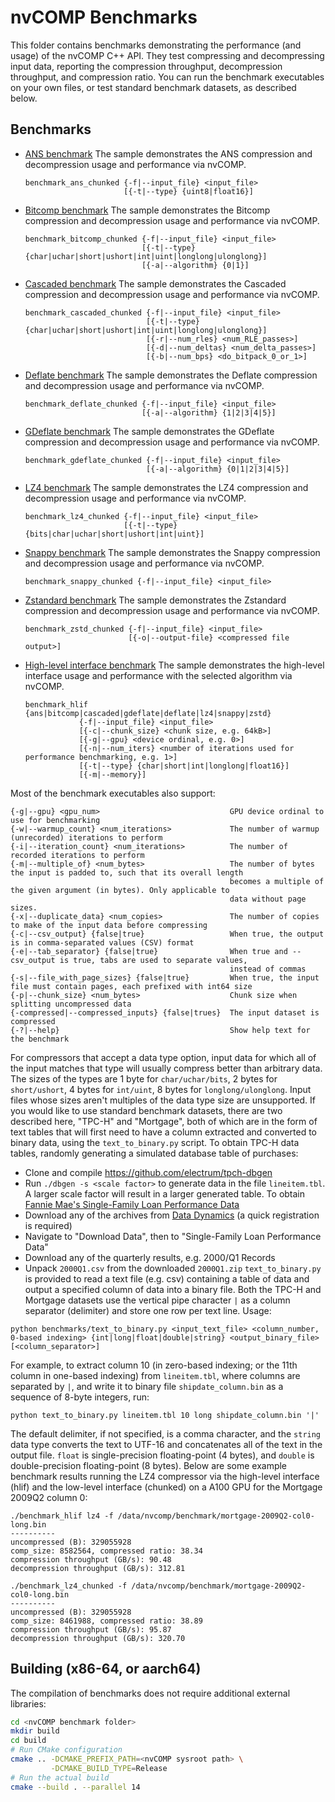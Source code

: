 # nvCOMP Benchmarks
This folder contains benchmarks demonstrating the performance (and usage) of the nvCOMP C++ API. They test compressing and decompressing input data, reporting the compression throughput, decompression throughput, and compression ratio. You can run the benchmark executables on your own files, or test standard benchmark datasets, as described below.
## Benchmarks
* [ANS benchmark](benchmark_ans_chunked.cu)
    The sample demonstrates the ANS compression and decompression usage and performance via nvCOMP.
    ```
    benchmark_ans_chunked {-f|--input_file} <input_file>
                          [{-t|--type} {uint8|float16}]
    ```
* [Bitcomp benchmark](benchmark_bitcomp_chunked.cu)
    The sample demonstrates the Bitcomp compression and decompression usage and performance via nvCOMP.
    ```
    benchmark_bitcomp_chunked {-f|--input_file} <input_file>
                              [{-t|--type} {char|uchar|short|ushort|int|uint|longlong|ulonglong}]
                              [{-a|--algorithm} {0|1}]
    ```
* [Cascaded benchmark](benchmark_cascaded_chunked.cu)
    The sample demonstrates the Cascaded compression and decompression usage and performance via nvCOMP.
    ```
    benchmark_cascaded_chunked {-f|--input_file} <input_file>
                               [{-t|--type} {char|uchar|short|ushort|int|uint|longlong|ulonglong}]
                               [{-r|--num_rles} <num_RLE_passes>]
                               [{-d|--num_deltas} <num_delta_passes>]
                               [{-b|--num_bps} <do_bitpack_0_or_1>]
    ```
* [Deflate benchmark](benchmark_deflate_chunked.cu)
    The sample demonstrates the Deflate compression and decompression usage and performance via nvCOMP.
    ```
    benchmark_deflate_chunked {-f|--input_file} <input_file>
                              [{-a|--algorithm} {1|2|3|4|5}]
    ```
* [GDeflate benchmark](benchmark_gdeflate_chunked.cu)
    The sample demonstrates the GDeflate compression and decompression usage and performance via nvCOMP.
    ```
    benchmark_gdeflate_chunked {-f|--input_file} <input_file>
                               [{-a|--algorithm} {0|1|2|3|4|5}]
    ```
* [LZ4 benchmark](benchmark_lz4_chunked.cu)
    The sample demonstrates the LZ4 compression and decompression usage and performance via nvCOMP.
    ```
    benchmark_lz4_chunked {-f|--input_file} <input_file>
                          [{-t|--type} {bits|char|uchar|short|ushort|int|uint}]
    ```
* [Snappy benchmark](benchmark_snappy_chunked.cu)
    The sample demonstrates the Snappy compression and decompression usage and performance via nvCOMP.
    ```
    benchmark_snappy_chunked {-f|--input_file} <input_file>
    ```
* [Zstandard benchmark](benchmark_zstd_chunked.cu)
    The sample demonstrates the Zstandard compression and decompression usage and performance via nvCOMP.
    ```
    benchmark_zstd_chunked {-f|--input_file} <input_file>
                           [{-o|--output-file} <compressed file output>]
    ```
* [High-level interface benchmark](benchmark_hlif.cpp)
    The sample demonstrates the high-level interface usage and performance with the selected algorithm via nvCOMP.
    ```
    benchmark_hlif {ans|bitcomp|cascaded|gdeflate|deflate|lz4|snappy|zstd}
                {-f|--input_file} <input_file>
                [{-c|--chunk_size} <chunk size, e.g. 64kB>]
                [{-g|--gpu} <device ordinal, e.g. 0>]
                [{-n|--num_iters} <number of iterations used for performance benchmarking, e.g. 1>]
                [{-t|--type} {char|short|int|longlong|float16}]
                [{-m|--memory}]
    ```
Most of the benchmark executables also support:
```
{-g|--gpu} <gpu_num>                             GPU device ordinal to use for benchmarking
{-w|--warmup_count} <num_iterations>             The number of warmup (unrecorded) iterations to perform
{-i|--iteration_count} <num_iterations>          The number of recorded iterations to perform
{-m|--multiple_of} <num_bytes>                   The number of bytes the input is padded to, such that its overall length
                                                 becomes a multiple of the given argument (in bytes). Only applicable to
                                                 data without page sizes.
{-x|--duplicate_data} <num_copies>               The number of copies to make of the input data before compressing
{-c|--csv_output} {false|true}                   When true, the output is in comma-separated values (CSV) format
{-e|--tab_separator} {false|true}                When true and --csv_output is true, tabs are used to separate values,
                                                 instead of commas
{-s|--file_with_page_sizes} {false|true}         When true, the input file must contain pages, each prefixed with int64 size
{-p|--chunk_size} <num_bytes>                    Chunk size when splitting uncompressed data
{-compressed|--compressed_inputs} {false|trues}  The input dataset is compressed
{-?|--help}                                      Show help text for the benchmark
```
For compressors that accept a data type option, input data for which all of the input matches that type will usually compress better than arbitrary data. The sizes of the types are 1 byte for `char/uchar/bits`, 2 bytes for `short/ushort`, 4 bytes for `int/uint`, 8 bytes for `longlong/ulonglong`. Input files whose sizes aren't multiples of the data type size are unsupported.
If you would like to use standard benchmark datasets, there are two described here, "TPC-H" and "Mortgage", both of which are in the form of text tables that will first need to have a column extracted and converted to binary data, using the `text_to_binary.py` script.
To obtain TPC-H data tables, randomly generating a simulated database table of purchases:
- Clone and compile https://github.com/electrum/tpch-dbgen
- Run `./dbgen -s <scale factor>` to generate data in the file `lineitem.tbl`.  A larger scale factor will result in a larger generated table.
To obtain [Fannie Mae's Single-Family Loan Performance Data](http://www.fanniemae.com/portal/funding-the-market/data/loan-performance-data.html)
- Download any of the archives from [Data Dynamics](https://datadynamics.fanniemae.com/data-dynamics/#/reportMenu;category=HP) (a quick registration is required)
- Navigate to "Download Data", then to "Single-Family Loan Performance Data"
- Download any of the quarterly results, e.g. 2000/Q1 Records
- Unpack `2000Q1.csv` from the downloaded `2000Q1.zip`
`text_to_binary.py` is provided to read a text file (e.g. csv) containing a table of data and output a specified column of data into a binary file. Both the TPC-H and Mortgage datasets use the vertical pipe character `|` as a column separator (delimiter) and store one row per text line. Usage:
```
python benchmarks/text_to_binary.py <input_text_file> <column_number, 0-based indexing> {int|long|float|double|string} <output_binary_file> [<column_separator>]
```
For example, to extract column 10 (in zero-based indexing; or the 11th column in one-based indexing) from `lineitem.tbl`, where columns are separated by `|`, and write it to binary file `shipdate_column.bin` as a sequence of 8-byte integers, run:
```
python text_to_binary.py lineitem.tbl 10 long shipdate_column.bin '|'
```
The default delimiter, if not specified, is a comma character, and the `string` data type converts the text to UTF-16 and concatenates all of the text in the output file. `float` is single-precision floating-point (4 bytes), and `double` is double-precision floating-point (8 bytes).
Below are some example benchmark results running the LZ4 compressor via the high-level interface (hlif) and the low-level interface (chunked) on a A100 GPU for the Mortgage 2009Q2 column 0:
```
./benchmark_hlif lz4 -f /data/nvcomp/benchmark/mortgage-2009Q2-col0-long.bin
----------
uncompressed (B): 329055928
comp_size: 8582564, compressed ratio: 38.34
compression throughput (GB/s): 90.48
decompression throughput (GB/s): 312.81
```
```
./benchmark_lz4_chunked -f /data/nvcomp/benchmark/mortgage-2009Q2-col0-long.bin
----------
uncompressed (B): 329055928
comp_size: 8461988, compressed ratio: 38.89
compression throughput (GB/s): 95.87
decompression throughput (GB/s): 320.70
```
## Building (x86-64, or aarch64)
The compilation of benchmarks does not require additional external libraries:
```sh
cd <nvCOMP benchmark folder>
mkdir build
cd build
# Run CMake configuration
cmake .. -DCMAKE_PREFIX_PATH=<nvCOMP sysroot path> \
         -DCMAKE_BUILD_TYPE=Release
# Run the actual build
cmake --build . --parallel 14
```